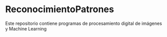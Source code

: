 # ReconocimientoPatrones
Este repositorio contiene programas de procesamiento digital de imágenes y Machine Learning 

